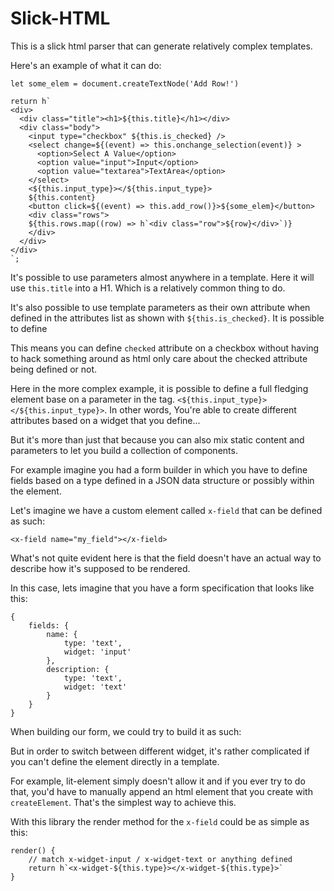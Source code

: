 Slick-HTML
==========

This is a slick html parser that can generate relatively complex templates.

Here's an example of what it can do:

    let some_elem = document.createTextNode('Add Row!')

    return h`
    <div>
      <div class="title"><h1>${this.title}</h1></div>
      <div class="body">
        <input type="checkbox" ${this.is_checked} />
        <select change=${(event) => this.onchange_selection(event)} >
          <option>Select A Value</option>
          <option value="input">Input</option>
          <option value="textarea">TextArea</option>
        </select>
        <${this.input_type}></${this.input_type}>
        ${this.content}
        <button click=${(event) => this.add_row()}>${some_elem}</button>
        <div class="rows">
        ${this.rows.map((row) => h`<div class="row">${row}</div>`)}
        </div>
      </div>
    </div>
    `;


It's possible to use parameters almost anywhere in a template. Here it will use
`this.title` into a H1. Which is a relatively common thing to do.

It's also possible to use template parameters as their own attribute when defined
in the attributes list as shown with `${this.is_checked}`. It is possible to define

This means you can define `checked` attribute on a checkbox without having to hack
something around as html only care about the checked attribute being defined or not.

Here in the more complex example, it is possible to define a full fledging element
base on a parameter in the tag. `<${this.input_type}></${this.input_type}>`. In other
words, You're able to create different attributes based on a widget that you define...

But it's more than just that because you can also mix static content and parameters
to let you build a collection of components.

For example imagine you had a form builder in which you have to define fields based
on a type defined in a JSON data structure or possibly within the element.

Let's imagine we have a custom element called `x-field` that can be defined as such:

    <x-field name="my_field"></x-field>

What's not quite evident here is that the field doesn't have an actual way to describe
how it's supposed to be rendered.

In this case, lets imagine that you have a form specification that looks like this:

    {
        fields: {
            name: {
                type: 'text',
                widget: 'input'
            },
            description: {
                type: 'text',
                widget: 'text'
            }
        }
    }

When building our form, we could try to build it as such:

   <x-form>
    <x-field name="name"></x-field>
    <x-field name="description"></x-field>
   </x-form>


But in order to switch between different widget, it's rather complicated if you can't
define the element directly in a template.

For example, lit-element simply doesn't allow it and if you ever try to do that, you'd
have to manually append an html element that you create with `createElement`. That's
the simplest way to achieve this.

With this library the render method for the `x-field` could be as simple as this:

    render() {
        // match x-widget-input / x-widget-text or anything defined
        return h`<x-widget-${this.type}></x-widget-${this.type}>`
    }
